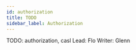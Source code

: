 ```yaml
---
id: authorization
title: TODO
sidebar_label: Authorization
---
```


TODO: authorization, casl
Lead: Flo
Writer: Glenn
